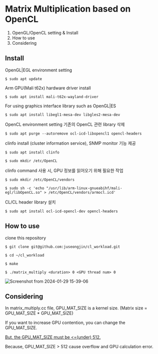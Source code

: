 <h1>Matrix Multiplication based on OpenCL</h1>

1. OpenGL/OpenCL setting & Install
2. How to use
3. Considering

   
## Install
OpenGL|EGL environment setting
```
$ sudo apt update
```
Arm GPU(Mali t62x) hardware driver install
```
$ sudo apt install mali-t62x-wayland-driver
```
For using graphics interface library such as OpenGL|ES
```
$ sudo apt install libegl1-mesa-dev libgles2-mesa-dev
```
OpenCL environment setting
기존의 OpenCL 관련 library 삭제
```
$ sudo apt purge --autoremove ocl-icd-libopencl1 opencl-headers
```
clinfo install (cluster information service), SNMP monitor 기능 제공
```
$ sudo apt install clinfo
```
```
$ sudo mkdir /etc/OpenCL
```
clinfo command 사용 시, GPU 정보를 읽어오기 위해 필요한 작업
```
$ sudo mkdir /etc/OpenCL/vendors
```
```
$ sudo sh -c 'echo "/usr/lib/arm-linux-gnueabihf/mali-egl/libOpenCL.so" > /etc/OpenCL/vendors/armocl.icd'
```
CL/CL header library 설치
```
$ sudo apt install ocl-icd-opencl-dev opencl-headers
```
## How to use
clone this repository 
```
$ git clone git@github.com:juseongjin/cl_workload.git
```
```
$ cd ~/cl_workload
```
```
$ make
```
```
$ ./matrix_multiply <duration> 0 <GPU thread num> 0
```
![Screenshot from 2024-01-29 15-39-06](https://github.com/juseongjin/cl_workload/assets/49185122/a1aea496-5835-49ad-8fdb-f687833571a5)

## Considering
In matrix_multiply.cc file, GPU_MAT_SIZE is a kernel size. (Matrix size = GPU_MAT_SIZE * GPU_MAT_SIZE)

If you want to increase GPU contention, you can change the GPU_MAT_SIZE.

<u>But, the GPU_MAT_SIZE must be <=(under) 512.</u>

Because, GPU_MAT_SIZE > 512 cause overflow and GPU calculation error.
